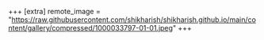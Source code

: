 +++
[extra]
remote_image = "https://raw.githubusercontent.com/shikharish/shikharish.github.io/main/content/gallery/compressed/1000033797-01-01.jpeg"
+++
